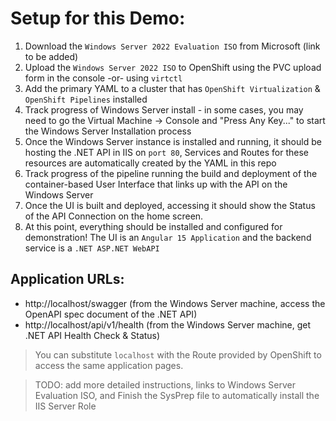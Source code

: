 # Setup for this Demo:
1. Download the `Windows Server 2022 Evaluation ISO` from Microsoft (link to be added)
2. Upload the `Windows Server 2022 ISO` to OpenShift using the PVC upload form in the console -or- using `virtctl`
3. Add the primary YAML to a cluster that has `OpenShift Virtualization` & `OpenShift Pipelines` installed
4. Track progress of Windows Server install - in some cases, you may need to go the Virtual Machine -> Console and "Press Any Key..." to start the Windows Server Installation process
5. Once the Windows Server instance is installed and running, it should be hosting the .NET API in IIS on `port 80`, Services and Routes for these resources are automatically created by the YAML in this repo
6. Track progress of the pipeline running the build and deployment of the container-based User Interface that links up with the API on the Windows Server
7. Once the UI is built and deployed, accessing it should show the Status of the API Connection on the home screen.
8. At this point, everything should be installed and configured for demonstration! The UI is an `Angular 15 Application` and the backend service is a `.NET ASP.NET WebAPI`

## Application URLs:
- http://localhost/swagger (from the Windows Server machine, access the OpenAPI spec document of the .NET API)
- http://localhost/api/v1/health (from the Windows Server machine, get .NET API Health Check & Status)
> You can substitute `localhost` with the Route provided by OpenShift to access the same application pages.

> TODO: add more detailed instructions, links to Windows Server Evaluation ISO, and Finish the SysPrep file to automatically install the IIS Server Role